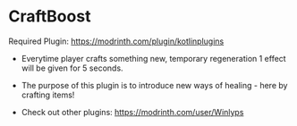 # CraftBoost
Required Plugin: https://modrinth.com/plugin/kotlinplugins
- Everytime player crafts something new, temporary regeneration 1 effect will be given for 5 seconds.
- The purpose of this plugin is to introduce new ways of healing - here by crafting items!

- Check out other plugins: https://modrinth.com/user/Winlyps
